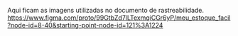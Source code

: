 Aqui ficam as imagens utilizadas no documento de rastreabilidade.
https://www.figma.com/proto/99GtbZd7lLTexmqiCGr6yP/meu_estoque_facil?node-id=8-40&starting-point-node-id=121%3A1224
